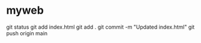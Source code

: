 # myweb
git status
git add index.html
git add .
git commit -m "Updated index.html"
git push origin main
